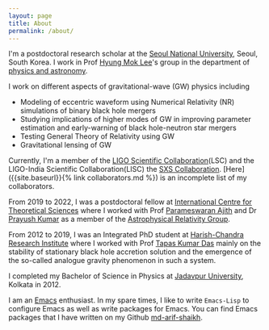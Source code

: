 ```yaml
---
layout: page
title: About
permalink: /about/
---
```


I'm a postdoctoral research scholar at the [Seoul National University](https://en.snu.ac.kr), Seoul, South Korea. I work in Prof [Hyung Mok Lee](http://astro.snu.ac.kr/~hmlee/)'s group in the department of [physics and astronomy](https://physics.snu.ac.kr/en).

I work on different aspects of gravitational-wave (GW) physics including 
  - Modeling of eccentric waveform using Numerical Relativity (NR) simulations of binary black hole mergers
  - Studying implications of higher modes of GW in improving parameter estimation and early-warning of black hole-neutron star mergers
  - Testing General Theory of Relativity using GW
  - Gravitational lensing of GW

Currently, I'm a member of the [LIGO Scientific Collaboration](https://www.ligo.org/)(LSC) and the LIGO-India Scientific Collaboration(LISC) the [SXS Collaboration](https://www.black-holes.org/). [Here]({{site.baseurl}}{% link collaborators.md %}) is an incomplete list of my collaborators.

From 2019 to 2022, I was a postdoctoral fellow at [International Centre for Theoretical Sciences](https://www.icts.res.in/) where I worked with Prof [Parameswaran Ajith](https://home.icts.res.in/~ajith/Home.html) and Dr [Prayush Kumar](https://www.icts.res.in/people/prayush-kumar) as a member of the [Astrophysical Relativity Group](https://www.icts.res.in/research/astrorel).

From 2012 to 2019, I was an Integrated PhD student at [Harish-Chandra Research Institute](http://www.hri.res.in) where I worked with Prof [Tapas Kumar Das](http://www.hri.res.in/~tapas/) mainly on the stability of stationary black hole accretion solution and the emergence of the so-called analogue gravity phenomenon in such a system.

I completed my Bachelor of Science in Physics at [Jadavpur University](http://www.jaduniv.edu.in/), Kolkata in 2012.

I am an [Emacs](https://www.gnu.org/software/emacs/) enthusiast. In my spare times, I like to write `Emacs-Lisp` to configure Emacs as well as write packages for Emacs. You can find Emacs packages that I have written on my Github [md-arif-shaikh](https://github.com/md-arif-shaikh).
